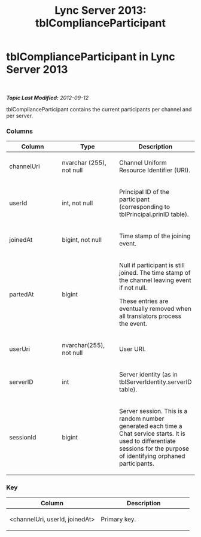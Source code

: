 ﻿---
title: 'Lync Server 2013: tblComplianceParticipant'
TOCTitle: tblComplianceParticipant
ms:assetid: 5d7e0dea-74f7-46d1-badf-b94abc8f066d
ms:mtpsurl: https://technet.microsoft.com/en-us/library/Gg558655(v=OCS.15)
ms:contentKeyID: 48184262
ms.date: 07/23/2014
mtps_version: v=OCS.15
---

<div data-xmlns="http://www.w3.org/1999/xhtml">

<div class="topic" data-xmlns="http://www.w3.org/1999/xhtml" data-msxsl="urn:schemas-microsoft-com:xslt" data-cs="http://msdn.microsoft.com/en-us/">

<div data-asp="http://msdn2.microsoft.com/asp">

# tblComplianceParticipant in Lync Server 2013

</div>

<div id="mainSection">

<div id="mainBody">

<span> </span>

_**Topic Last Modified:** 2012-09-12_

tblComplianceParticipant contains the current participants per channel and per server.

### Columns

<table>
<colgroup>
<col style="width: 33%" />
<col style="width: 33%" />
<col style="width: 33%" />
</colgroup>
<thead>
<tr class="header">
<th>Column</th>
<th>Type</th>
<th>Description</th>
</tr>
</thead>
<tbody>
<tr class="odd">
<td><p>channelUri</p></td>
<td><p>nvarchar (255), not null</p></td>
<td><p>Channel Uniform Resource Identifier (URI).</p></td>
</tr>
<tr class="even">
<td><p>userId</p></td>
<td><p>int, not null</p></td>
<td><p>Principal ID of the participant (corresponding to tblPrincipal.prinID table).</p></td>
</tr>
<tr class="odd">
<td><p>joinedAt</p></td>
<td><p>bigint, not null</p></td>
<td><p>Time stamp of the joining event.</p></td>
</tr>
<tr class="even">
<td><p>partedAt</p></td>
<td><p>bigint</p></td>
<td><p>Null if participant is still joined. The time stamp of the channel leaving event if not null.</p>
<p>These entries are eventually removed when all translators process the event.</p></td>
</tr>
<tr class="odd">
<td><p>userUri</p></td>
<td><p>nvarchar(255), not null</p></td>
<td><p>User URI.</p></td>
</tr>
<tr class="even">
<td><p>serverID</p></td>
<td><p>int</p></td>
<td><p>Server identity (as in tblServerIdentity.serverID table).</p></td>
</tr>
<tr class="odd">
<td><p>sessionId</p></td>
<td><p>bigint</p></td>
<td><p>Server session. This is a random number generated each time a Chat service starts. It is used to differentiate sessions for the purpose of identifying orphaned participants.</p></td>
</tr>
</tbody>
</table>


### Key

<table>
<colgroup>
<col style="width: 50%" />
<col style="width: 50%" />
</colgroup>
<thead>
<tr class="header">
<th>Column</th>
<th>Description</th>
</tr>
</thead>
<tbody>
<tr class="odd">
<td><p>&lt;channelUri, userId, joinedAt&gt;</p></td>
<td><p>Primary key.</p></td>
</tr>
</tbody>
</table>


</div>

<span> </span>

</div>

</div>

</div>

